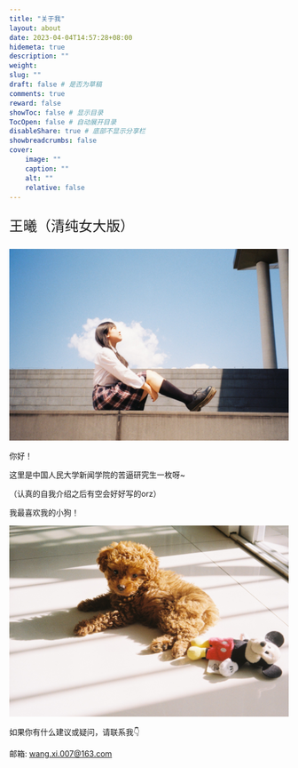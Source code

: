 ```yaml
---
title: "关于我"
layout: about
date: 2023-04-04T14:57:28+08:00
hidemeta: true
description: ""
weight:
slug: ""
draft: false # 是否为草稿
comments: true
reward: false
showToc: false # 显示目录
TocOpen: false # 自动展开目录
disableShare: true # 底部不显示分享栏
showbreadcrumbs: false
cover:
    image: ""
    caption: ""
    alt: ""
    relative: false
---
```




<p style="font-size: 25px;">王曦（清纯女大版）</p>

![myphoto](https://github.com/wngxii/photographs/blob/master/aboutme.JPG?raw=true)

你好！<br/>

这里是中国人民大学新闻学院的苦逼研究生一枚呀~<br/>

（认真的自我介绍之后有空会好好写的orz）<br/>

我最喜欢我的小狗！<br/>

![mydogphoto](https://github.com/wngxii/photographs/blob/master/mydog.JPG?raw=true)

如果你有什么建议或疑问，请联系我👇<br/>

邮箱: wang.xi.007@163.com

